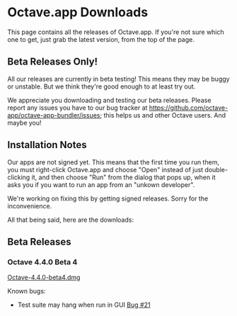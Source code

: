 Octave.app Downloads
====================

This page contains all the releases of Octave.app. If you're not sure which one to get, just grab the latest version, from the top of the page.

## Beta Releases Only!

All our releases are currently in beta testing! This means they may be buggy or unstable. But we think they're good enough to at least try out.

We appreciate you downloading and testing our beta releases. Please report any issues you have to our bug tracker at https://github.com/octave-app/octave-app-bundler/issues; this helps us and other Octave users. And maybe you!

## Installation Notes

Our apps are not signed yet. This means that the first time you run them, you must right-click Octave.app and choose "Open" instead of just double-clicking it, and then choose "Run" from the dialog that pops up, when it asks you if you want to run an app from an "unkown developer".

We're working on fixing this by getting signed releases. Sorry for the inconvenience.

All that being said, here are the downloads:

## Beta Releases

###  Octave 4.4.0 Beta 4

[Octave-4.4.0-beta4.dmg](https://github.com/octave-app/octave-app/releases/download/v4.4.0-beta4/Octave-4.4.0-beta4.dmg)

Known bugs:

* Test suite may hang when run in GUI [Bug #21](https://github.com/octave-app/octave-app-bundler/issues/21)
